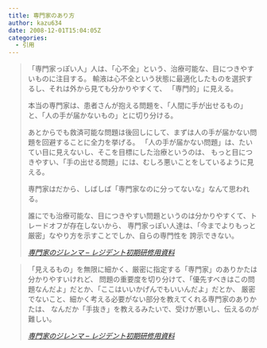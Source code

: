 ```yaml
---
title: 専門家のあり方
author: kazu634
date: 2008-12-01T15:04:05Z
categories:
  - 引用
---
```

<div class="section">
<blockquote title="専門家のジレンマ - レジデント初期研修用資料" cite="http://medt00lz.s59.xrea.com/wp/archives/148">
<p>
      「専門家っぽい人」人は、「心不全」という、治療可能な、目につきやすいものに注目する。 輸液は心不全という状態に最適化したものを選択するし、それは外から見ても分かりやすくて、 「専門的」に見える。
</p>

<p>
      本当の専門家は、患者さんが抱える問題を、「人間に手が出せるもの」と、「人の手が届かないもの」とに切り分ける。
</p>

<p>
      あとからでも救済可能な問題は後回しにして、まずは人の手が届かない問題を回避することに全力を挙げる。 「人の手が届かない問題」は、たいてい目に見えないし、そこを目標にした治療というのは、 もっと目につきやすい、「手の出せる問題」には、むしろ悪いことをしているように見える。
</p>

<p>
      専門家はだから、しばしば「専門家なのに分ってないな」なんて思われる。
</p>

<p>
      誰にでも治療可能な、目につきやすい問題というのは分かりやすくて、トレードオフが存在しないから、 専門家っぽい人達は、「今までよりもっと厳密」なやり方を示すことでしか、自らの専門性を 誇示できない。
</p>

<p>
<cite><a href="http://medt00lz.s59.xrea.com/wp/archives/148" onclick="__gaTracker('send', 'event', 'outbound-article', 'http://medt00lz.s59.xrea.com/wp/archives/148', '専門家のジレンマ &#8211; レジデント初期研修用資料');" target="_blank">専門家のジレンマ &#8211; レジデント初期研修用資料</a></cite>
</p>
</blockquote>

<blockquote title="専門家のジレンマ - レジデント初期研修用資料" cite="http://medt00lz.s59.xrea.com/wp/archives/148">
<p>
      「見えるもの」を無限に細かく、厳密に指定する「専門家」のありかたは分かりやすいけれど、 問題の重要度を切り分けて、「優先すべきはこの問題なんだよ」だとか、「ここはいいかげんでもいいんだよ」だとか、 厳密でないこと、細かく考える必要がない部分を教えてくれる専門家のありかたは、 なんだか「手抜き」を教えるみたいで、受けが悪いし、伝えるのが難しい。
</p>

<p>
<cite><a href="http://medt00lz.s59.xrea.com/wp/archives/148" onclick="__gaTracker('send', 'event', 'outbound-article', 'http://medt00lz.s59.xrea.com/wp/archives/148', '専門家のジレンマ &#8211; レジデント初期研修用資料');" target="_blank">専門家のジレンマ &#8211; レジデント初期研修用資料</a></cite>
</p>
</blockquote>
</div>
